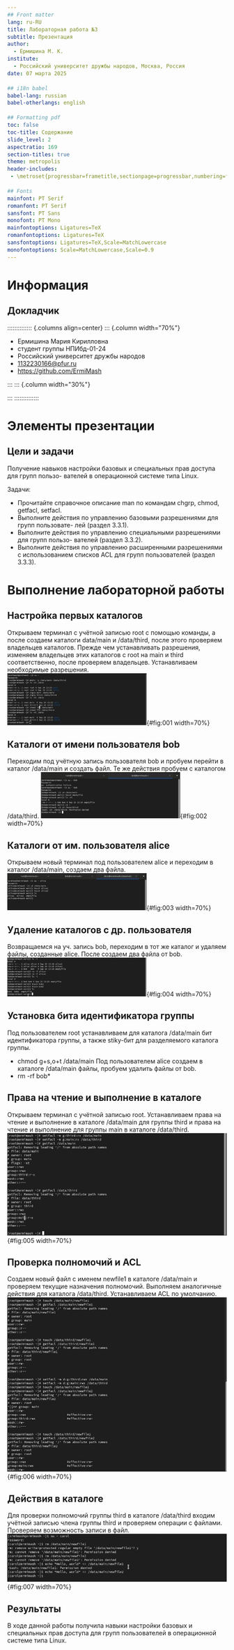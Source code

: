 ```yaml
---
## Front matter
lang: ru-RU
title: Лабораторная работа №3
subtitle: Презентация
author:
  - Ермишина М. К.
institute:
  - Российский университет дружбы народов, Москва, Россия
date: 07 марта 2025

## i18n babel
babel-lang: russian
babel-otherlangs: english

## Formatting pdf
toc: false
toc-title: Содержание
slide_level: 2
aspectratio: 169
section-titles: true
theme: metropolis
header-includes:
 - \metroset{progressbar=frametitle,sectionpage=progressbar,numbering=fraction}

## Fonts
mainfont: PT Serif
romanfont: PT Serif
sansfont: PT Sans
monofont: PT Mono
mainfontoptions: Ligatures=TeX
romanfontoptions: Ligatures=TeX
sansfontoptions: Ligatures=TeX,Scale=MatchLowercase
monofontoptions: Scale=MatchLowercase,Scale=0.9
---
```


# Информация

## Докладчик

:::::::::::::: {.columns align=center}
::: {.column width="70%"}

  * Ермишина Мария Кирилловна
  * студент группы НПИбд-01-24
  * Российский университет дружбы народов
  * [1132230166@pfur.ru](mailto:1132230166@pfur.ru)
  * <https://github.com/ErmiMash>

:::
::: {.column width="30%"}

:::
::::::::::::::


# Элементы презентации

## Цели и задачи

Получение навыков настройки базовых и специальных прав доступа для групп пользо-
вателей в операционной системе типа Linux.

Задачи:
- Прочитайте справочное описание man по командам chgrp, chmod, getfacl, setfacl.
- Выполните действия по управлению базовыми разрешениями для групп пользовате-
лей (раздел 3.3.1).
- Выполните действия по управлению специальными разрешениями для групп пользо-
вателей (раздел 3.3.2).
- Выполните действия по управлению расширенными разрешениями с использованием
списков ACL для групп пользователей (раздел 3.3.3).

# Выполнение лабораторной работы

## Настройка первых каталогов

Открываем терминал с учётной записью root с помощью команды, а после создаем каталоги data/main и /data/third, после этого проверяем владельцев каталогов. 
Прежде чем устанавливать разрешения, изменяем владельцев этих каталогов с root на main и third соответственно, после проверяем владельцев. Устанавливаем необходимые разрешения.
![Установка прав на каталоги](image/image1.jpg){#fig:001 width=70%}

## Каталоги от имени пользователя bob

Переходим под учётную запись пользователя bob и пробуем перейти в каталог /data/main и создать файл. Те же действия пробуем с каталогом /data/third. 
![Создание файла от bob](image/image2.jpg){#fig:002 width=70%}

## Каталоги от им. пользователя alice

Открываем новый терминал под пользователем alice и переходим в каталог /data/main, создаем два файла.
![Создание файлов от alice](image/image3.jpg){#fig:003 width=70%}

## Удаление каталогов с др. пользователя

Возвращаемся на уч. запись bob, переходим в тот же каталог и удаляем файлы, созданные alice. После создаем два файла от bob.
![Удаление и создание файлов от bob](image/image4.jpg){#fig:004 width=70%}

## Установка бита идентификатора группы

Под пользователем root устанавливаем для каталога /data/main бит идентификатора группы, а также stiky-бит для разделяемого каталога группы. 
  - chmod g+s,o+t /data/main
Под пользователем alice создаем в каталоге /data/main файлы, пробуем удалить файлы от bob. 
  - rm -rf bob*

## Права на чтение и выполнение в каталоге

Открываем терминал с учётной записью root. Устанавливаем права на чтение и выполнение в каталоге /data/main для группы third и права на чтение и выполнение для группы main в каталоге /data/third. 
![Установка прав на чтение и выполнение в каталогах](image/image5.png){#fig:005 width=70%}

## Проверка полномочий и ACL
Создаем новый файл с именем newfile1 в каталоге /data/main и проверяем текущие назначения полномочий.
Выполняем аналогичные действия для каталога /data/third.
Устанавливаем ACL по умолчанию. 
![Настройка ACL](image/image6.png){#fig:006 width=70%}

## Действия в каталоге
Для проверки полномочий группы third в каталоге /data/third входим учётной записью члена группы third и проверяем операции с файлами. 
Проверяем возможность записи в файл.
![Проверка полномочий](image/image7.png){#fig:007 width=70%}

## Результаты

В ходе данной работы получила навыки настройки базовых и специальных прав доступа для групп пользователей в операционной системе типа Linux.
